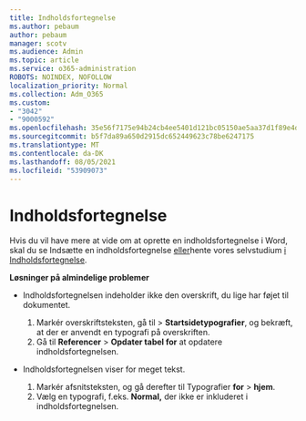 ```yaml
---
title: Indholdsfortegnelse
ms.author: pebaum
author: pebaum
manager: scotv
ms.audience: Admin
ms.topic: article
ms.service: o365-administration
ROBOTS: NOINDEX, NOFOLLOW
localization_priority: Normal
ms.collection: Adm_O365
ms.custom:
- "3042"
- "9000592"
ms.openlocfilehash: 35e56f7175e94b24cb4ee5401d121bc05150ae5aa37d1f89e4da5989a80906e5
ms.sourcegitcommit: b5f7da89a650d2915dc652449623c78be6247175
ms.translationtype: MT
ms.contentlocale: da-DK
ms.lasthandoff: 08/05/2021
ms.locfileid: "53909073"
---
```

# <a name="table-of-contents"></a>Indholdsfortegnelse

Hvis du vil have mere at vide om at oprette en indholdsfortegnelse i Word, skal du se Indsætte en indholdsfortegnelse [eller](https://support.office.com/article/882e8564-0edb-435e-84b5-1d8552ccf0c0)hente vores selvstudium [i Indholdsfortegnelse](https://go.microsoft.com/fwlink/?linkid=2065106).

**Løsninger på almindelige problemer**

- Indholdsfortegnelsen indeholder ikke den overskrift, du lige har føjet til dokumentet.
  1. Markér overskriftsteksten, gå til   >  **Startsidetypografier**, og bekræft, at der er anvendt en typografi på overskriften.
  2. Gå til **Referencer**  >  **Opdater tabel for** at opdatere indholdsfortegnelsen.

- Indholdsfortegnelsen viser for meget tekst. 
  1. Markér afsnitsteksten, og gå derefter til Typografier **for**  >  **hjem**.
  2. Vælg en typografi, f.eks. **Normal,** der ikke er inkluderet i indholdsfortegnelsen.